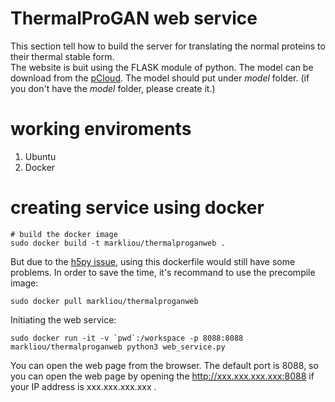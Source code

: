 ThermalProGAN web service
================================================================
This section tell how to build the server for translating the normal proteins to their thermal stable form.  
The website is buit using the FLASK module of python. 
The model can be download from the [pCloud](https://u.pcloud.link/publink/show?code=XZYQg0VZknUTIn8gAY0bb9v7lsoOmVMC9IK7). The model should put under *model* folder. (if you don't have the *model* folder, please create it.)

# working enviroments
1. Ubuntu
2. Docker 

# creating service using docker
```shell
# build the docker image 
sudo docker build -t markliou/thermalproganweb .
```
But due to the [h5py issue](https://github.com/tensorflow/tensorflow/issues/22480), using this dockerfile would still have some problems. In order to save the time, it's recommand to use the precompile image:
```shell
sudo docker pull markliou/thermalproganweb
```
Initiating the web service:
```shell
sudo docker run -it -v `pwd`:/workspace -p 8088:8088 markliou/thermalproganweb python3 web_service.py
```
You can open the web page from the browser. The default port is 8088, so you can open the web page by opening the http://xxx.xxx.xxx.xxx:8088 if your IP address is xxx.xxx.xxx.xxx .
